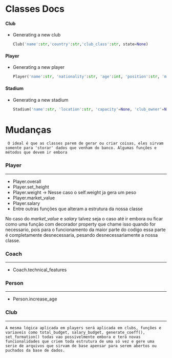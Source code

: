 # Classes Docs

#### Club

* Generating a new club
    ```py
    Club('name':str,'country':str,'club_class':str, state=None)
    ```

#### Player

* Generating a new player
    ```py
    Player('name':str, 'nationality':str, 'age':int, 'position':str, 'min_coeff':int, 'max_coeff':int, current_club=None)
    ```

#### Stadium

* Generating a new stadium
    ```py
    Stadium('name':str, 'location':str, 'capacity'=None, 'club_owner'=None)
    ```

# Mudanças

` O ideal é que as classes parem de gerar ou criar coisas, eles sirvam somente para 'storar' dados que venham do banco. Algumas funções e métodos que devem ir embora`

### Player
---

* Player.overall
* Player.set_height
* Player.weight -> Nesse caso o self.weight ja gera um peso
* Player.market_value
* Player.salary
* Entre outras funções que alteram a estrutura da nossa classe


No caso do _market_value_ e _salary_ talvez seja o caso até ir embora ou ficar como uma função com decorador property que chame isso quando for necessario, pois para o funcionamento da maior parte do codigo essa parte é completamente desnecessaria, pesando desnecessariamente a nossa classe.

### Coach
---

* Coach.technical_features


### Person
---

* Person.increase_age

### Club
---

`A mesma lógica aplicada em players será aplicada em clubs, funções e variaveis como total_budget, salary_budget, generate_coeff(), set_formation() todas vao possivelmente embora e terá novas funcionalidades que criem toda estrutura de uma só vez e gere uma serie de arquivos que sirvam de base apensar para serem abertos ou puchados da base de dados. `